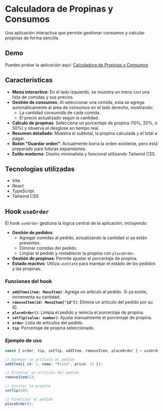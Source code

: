 # Calculadora de Propinas y Consumos

Una aplicación interactiva que permite gestionar consumos y calcular propinas de forma sencilla.

## Demo

Puedes probar la aplicación aquí: [Calculadora de Propinas y Consumos](https://calculadora-propinas-agustin.netlify.app/)

## Características

- **Menú interactivo**: En el lado izquierdo, se muestra un menú con una lista de comidas y sus precios.
- **Gestión de consumos**: Al seleccionar una comida, esta se agrega automáticamente al área de consumos en el lado derecho, mostrando:
  - La cantidad consumida de cada comida.
  - El precio actualizado según la cantidad.
- **Cálculo de propinas**: Selecciona un porcentaje de propina (10%, 20%, o 50%) y observa el desglose en tiempo real.
- **Resumen detallado**: Muestra el subtotal, la propina calculada y el total a pagar.
- **Botón "Guardar orden"**: Actualmente borra la orden existente, pero está preparado para futuras expansiones.
- **Estilo moderno**: Diseño minimalista y funcional utilizando Tailwind CSS.

## Tecnologías utilizadas

- Vite
- React
- TypeScript
- Tailwind CSS

## Hook `useOrder`

El hook `useOrder` gestiona la lógica central de la aplicación, incluyendo:

- **Gestión de pedidos**:
  - Agregar comidas al pedido, actualizando la cantidad si ya están presentes.
  - Eliminar comidas del pedido.
  - Limpiar el pedido y restablecer la propina con `placeOrder`.
- **Gestión de propinas**: Permite ajustar el porcentaje de propina.
- **Estado reactivo**: Utiliza `useState` para manejar el estado de los pedidos y las propinas.

### Funciones del hook

- **`addItem(item: MenuItem)`**: Agrega un artículo al pedido. Si ya existe, incrementa su cantidad.
- **`removeItem(id: MenuItem["id"])`**: Elimina un artículo del pedido por su ID.
- **`placeOrder()`**: Limpia el pedido y reinicia el porcentaje de propina.
- **`setTip(value: number)`**: Ajusta manualmente el porcentaje de propina.
- **`order`**: Lista de artículos del pedido.
- **`tip`**: Porcentaje de propina seleccionado.

### Ejemplo de uso

```typescript
const { order, tip, setTip, addItem, removeItem, placeOrder } = useOrder();

// Agregar un artículo al pedido
addItem({ id: 1, name: "Pizza", price: 12 });

// Eliminar un artículo del pedido
removeItem(1);

// Ajustar la propina
setTip(20);

// Finalizar el pedido
placeOrder();
```
